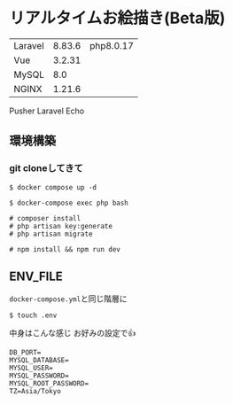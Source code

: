 # リアルタイムお絵描き(Beta版)

||||
|--|--|--|
|Laravel|8.83.6|php8.0.17|
|Vue|3.2.31||
|MySQL|8.0||
|NGINX|1.21.6||

Pusher
Laravel Echo

## 環境構築

### git cloneしてきて
```
$ docker compose up -d
```

```
$ docker-compose exec php bash
```

```
# composer install
# php artisan key:generate
# php artisan migrate
```

```
# npm install && npm run dev
```

## ENV_FILE

`docker-compose.yml`と同じ階層に
```
$ touch .env
```

中身はこんな感じ
お好みの設定で👍
```
DB_PORT=
MYSQL_DATABASE=
MYSQL_USER=
MYSQL_PASSWORD=
MYSQL_ROOT_PASSWORD=
TZ=Asia/Tokyo
```
